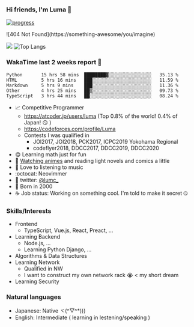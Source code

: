 ### Hi friends, I'm Luma 🌟

[![progress](https://github.com/LumaKernel/LumaKernel/workflows/progress/badge.svg)](https://github.com/LumaKernel/LumaKernel/actions?query=workflow%3Aprogress)

!\[404 Not Found\](https:<span></span>//something-awesome/you/imagine)

![](https://github-readme-stats.vercel.app/api?username=LumaKernel&count_private=true)
![Top Langs](https://github-readme-stats.vercel.app/api/top-langs/?username=LumaKernel&layout=compact)

### WakaTime last 2 weeks report 🐾

<!--START_SECTION:waka-->
```text
Python       15 hrs 58 mins  ████████▓░░░░░░░░░░░░░░░░   35.13 % 
HTML         5 hrs 16 mins   ███░░░░░░░░░░░░░░░░░░░░░░   11.59 % 
Markdown     5 hrs 9 mins    ███░░░░░░░░░░░░░░░░░░░░░░   11.36 % 
Other        4 hrs 25 mins   ██▒░░░░░░░░░░░░░░░░░░░░░░   09.73 % 
TypeScript   3 hrs 44 mins   ██░░░░░░░░░░░░░░░░░░░░░░░   08.24 % 
```
<!--END_SECTION:waka-->

- 📈 Competitive Programmer
  + https://atcoder.jp/users/luma (Top 0.8% of the world! 0.4% of Japan! :smirk: )
  + https://codeforces.com/profile/Luma
  + Contests I was qualified in
    - <span title="日本情報オリンピック">JOI2017, JOI2018</span>, <span title="パソコン甲子園">PCK2017</span>, <span title="International Collagiate Programming Contest">ICPC2019 Yokohama Regional</span>
    - codeflyer2018, <span title="ディスカバリーチャンネルコードコンテスト, ちなみに2018は存在しない">DDCC2017, DDCC2019, DDCC2020</span>
- 😋 Learning math just for fun
- 🗾 [Watching animes](https://scrapbox.io/luma/%E3%82%A2%E3%83%8B%E3%83%A1) and reading light novels and comics a little
- 🎵 Love to listening to music
- :octocat: Neovimmer
- 🔵 twitter: [@lumc_](https://twitter.com/lumc_)
- 🥳 Born in 2000
- ☕ Job status: Working on something cool. I'm told to make it secret 🤐


### Skills/Interests

- Frontend
  - TypeScript, Vue.js, React, Preact, ...
- Learning Backend
  - Node.js, ...
  - Learning Python Django, ...
- Algorithms & Data Structures
- Learning Network
  - Qualified in <span title="ネットワークスペシャリスト">NW</span>
  - I want to construct my own network rack 😭 < my short dream
- Learning Security

### Natural languages

- Japanese: Native ヾ(^▽^*)))
- English: Intermediate ( learning in lestening/speaking )
